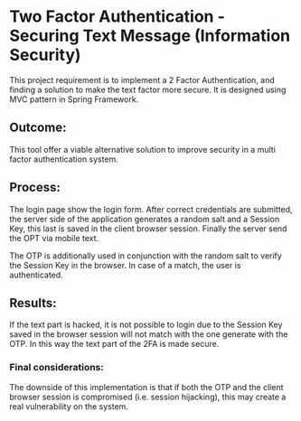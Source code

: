 # Two Factor Authentication - Securing Text Message (Information Security)

This project requirement is to implement a 2 Factor Authentication, and finding a solution to make the text factor more secure.
It is designed using MVC pattern in Spring Framework.

## Outcome: 
This tool offer a viable alternative solution to improve security in a multi factor authentication system.

## Process:
The login page show the login form. After correct credentials are submitted, the server side of the application generates a random salt and a Session Key, this last is saved in the client browser session. Finally the server send the OPT via mobile text.

The OTP is additionally used in conjunction with the random salt to verify the Session Key in the browser. In case of a match, the user is authenticated.

## Results:
If the text part is hacked, it is not possible to login due to the Session Key saved in the browser session will not match with the one generate with the OTP. In this way the text part of the 2FA is made secure.

### Final considerations: 
The downside of this implementation is that if both the OTP and the client browser session is compromised (i.e. session hijacking), this may create a real vulnerability on the system.
